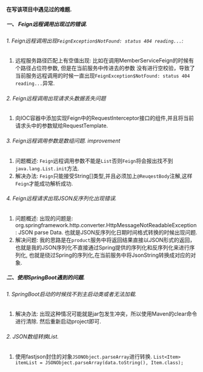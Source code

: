 #### 在写该项目中遇见过的难题. 
##### 一、 Feign远程调用出现过的错误. 
###### 1. Feign远程调用出现`FeignException$NotFound: status 404 reading...`: 
1. 远程服务路径匹配上有空值出现: 比如在调用MemberServiceFeign的时候有个路径占位符参数, 但是在当前服务中传进去的参数
没有进行空校验，导致了当前服务远程调用的时候一直出现`FeignException$NotFound: status 404 reading...`异常.

###### 2. Feign远程调用出现请求头数据丢失问题
1. 向IOC容器中添加实现Feign中的RequestInterceptor接口的组件,并且将当前请求头中的参数赋给RequestTemplate.


###### 3. Feign远程调用参数是数组问题.  improvement
1. 问题概述: 
    `Feign`远程调用参数不能是`List`否则`Feign`将会报出找不到`java.lang.List.init`方法.
2. 解决办法: 
    `Feign`只能接受String[]类型,并且必须加上`@ReuqestBody`注解,这样`Feign`才能成功解析成功. 
    
###### 4. Feign远程请求出现JSON反序列化出现错误. 
1. 问题概述: 出现的问题是: org.springframework.http.converter.HttpMessageNotReadableException: JSON parse Data. 
    也就是JSON反序列化日期时间格式转换的时候出现问题. 
2. 解决问题: 我的思路是在`product`服务中将返回结果直接以JSON形式的返回，也就是我的JSON序列化不直接通过Spring提供的序列化和反序列化来进行序列化,
    也就是绕过Spring的序列化,在当前服务中将JsonString转换成对应的对象.
   
    
##### 二、使用SpringBoot遇到的问题.
###### 1. SpringBoot启动的时候找不到主启动类或者无法加载. 
1. 解决办法: 出现这种情况可能就是jar包发生冲突，所以使用Maven的clear命令进行清除. 然后重新启动project即可.


###### 2. JSON数组转换List.
1. 使用fastjson封住的对象`JSONObject.parseArray`进行转换. 
    `List<Item> itemList = JSONObject.parseArray(data.toString(), Item.class);` 